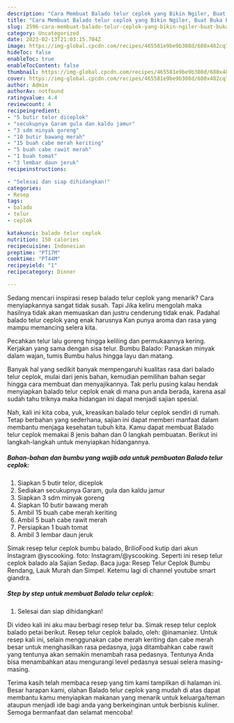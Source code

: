 ```yaml
---
description: "Cara Membuat Balado telur ceplok yang Bikin Ngiler, Buat Buka Puasa Sempurna"
title: "Cara Membuat Balado telur ceplok yang Bikin Ngiler, Buat Buka Puasa Sempurna"
slug: 2596-cara-membuat-balado-telur-ceplok-yang-bikin-ngiler-buat-buka-puasa-sempurna
category: Uncategorized
date: 2023-02-13T21:03:15.704Z
image: https://img-global.cpcdn.com/recipes/465581e9be9b308d/680x482cq70/balado-telur-ceplok-foto-resep-utama.jpg
hideToc: false
enableToc: true
enableTocContent: false
thumbnail: https://img-global.cpcdn.com/recipes/465581e9be9b308d/680x482cq70/balado-telur-ceplok-foto-resep-utama.jpg
cover: https://img-global.cpcdn.com/recipes/465581e9be9b308d/680x482cq70/balado-telur-ceplok-foto-resep-utama.jpg
author: Admin
authorAv: notfound
ratingvalue: 4.4
reviewcount: 4
recipeingredient:
- "5 butir telor diceplok"
- "secukupnya Garam gula dan kaldu jamur"
- "3 sdm minyak goreng"
- "10 butir bawang merah"
- "15 buah cabe merah keriting"
- "5 buah cabe rawit merah"
- "1 buah tomat"
- "3 lembar daun jeruk"
recipeinstructions:

- "Selesai dan siap dihidangkan!"
categories:
- Resep
tags:
- balado
- telur
- ceplok

katakunci: balado telur ceplok 
nutrition: 150 calories
recipecuisine: Indonesian
preptime: "PT17M"
cooktime: "PT44M"
recipeyield: "1"
recipecategory: Dinner

---
```



Sedang mencari inspirasi resep balado telur ceplok yang menarik? Cara menyiapkannya sangat tidak susah. Tapi Jika keliru mengolah maka hasilnya tidak akan memuaskan dan justru cenderung tidak enak. Padahal balado telur ceplok yang enak harusnya Kan punya aroma dan rasa yang mampu memancing selera kita.


Pecahkan telur lalu goreng hingga keliling dan permukaannya kering. Kerjakan yang sama dengan sisa telur. Bumbu Balado: Panaskan minyak dalam wajan, tumis Bumbu halus hingga layu dan matang.

Banyak hal yang sedikit banyak mempengaruhi kualitas rasa dari balado telur ceplok, mulai dari jenis bahan, kemudian pemilihan bahan segar hingga cara membuat dan menyajikannya. Tak perlu pusing kalau hendak menyiapkan balado telur ceplok enak di mana pun anda berada, karena asal sudah tahu triknya maka hidangan ini dapat menjadi sajian spesial.


Nah, kali ini kita coba, yuk, kreasikan balado telur ceplok sendiri di rumah. Tetap berbahan yang sederhana, sajian ini dapat memberi manfaat dalam membantu menjaga kesehatan tubuh kita. Kamu dapat membuat Balado telur ceplok memakai 8 jenis bahan dan 0 langkah pembuatan. Berikut ini langkah-langkah untuk menyiapkan hidangannya.

<!--inarticleads1-->

##### Bahan-bahan dan bumbu yang wajib ada untuk pembuatan Balado telur ceplok:

1. Siapkan 5 butir telor, diceplok
1. Sediakan secukupnya Garam, gula dan kaldu jamur
1. Siapkan 3 sdm minyak goreng
1. Siapkan 10 butir bawang merah
1. Ambil 15 buah cabe merah keriting
1. Ambil 5 buah cabe rawit merah
1. Persiapkan 1 buah tomat
1. Ambil 3 lembar daun jeruk


Simak resep telur ceplok bumbu balado, BrilioFood kutip dari akun Instagram @yscooking. foto: Instagram/@yscooking. Seperti ini resep telur ceplok balado ala Sajian Sedap. Baca juga: Resep Telur Ceplok Bumbu Rendang, Lauk Murah dan Simpel. Ketemu lagi di channel youtube smart giandra. 

<!--inarticleads2-->

##### Step by step untuk membuat Balado telur ceplok:


1. Selesai dan siap dihidangkan!

Di video kali ini aku mau berbagi resep telur ba. Simak resep telur ceplok balado petai berikut. Resep telur ceplok balado, oleh: @inamaniez. Untuk resep kali ini, selain menggunakan cabe merah keriting dan cabe merah besar untuk menghasilkan rasa pedasnya, juga ditambahkan cabe rawit yang tentunya akan semakin menambah rasa pedasnya. Tentunya Anda bisa menambahkan atau mengurangi level pedasnya sesuai selera masing-masing. 

Terima kasih telah membaca resep yang tim kami tampilkan di halaman ini. Besar harapan kami, olahan Balado telur ceplok yang mudah di atas dapat membantu kamu menyiapkan makanan yang menarik untuk keluarga/teman ataupun menjadi ide bagi anda yang berkeinginan untuk berbisnis kuliner. Semoga bermanfaat dan selamat mencoba!
